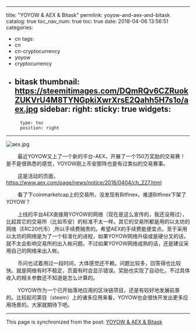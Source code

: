 
---
title: "YOYOW & AEX & Bitask"
permlink: yoyow-and-aex-and-bitask
catalog: true
toc_nav_num: true
toc: true
date: 2018-04-06 13:56:51
categories:
- cn
tags:
- cn
- cn-cryptocurrency
- yoyow
- cryptocurrency
- bitask
thumbnail: https://steemitimages.com/DQmRQv6CZRuokZUKVrU4M8TYNGpkiXwrXrsE2Qahh5H7s1o/aex.jpg
sidebar:
    right:
        sticky: true
widgets:
    -
        type: toc
        position: right
---


![aex.jpg](https://steemitimages.com/DQmRQv6CZRuokZUKVrU4M8TYNGpkiXwrXrsE2Qahh5H7s1o/aex.jpg)

&nbsp;&nbsp;&nbsp;&nbsp;&nbsp;&nbsp;&nbsp;&nbsp;最近YOYOW又上了一个新的平台-AEX，开展了一个150万奖励的交易赛！是不是很熟悉的感觉，YOYOW刚上币安那阵也是有过类似的交易赛事。

&nbsp;&nbsp;&nbsp;&nbsp;&nbsp;&nbsp;&nbsp;&nbsp;这是活动的页面，https://www.aex.com/page/news/notice/2018/0404/ch_227.html

&nbsp;&nbsp;&nbsp;&nbsp;&nbsp;&nbsp;&nbsp;&nbsp;看了下coinmarketcap上的交易所，没发现有Bitfinex，难道Bitfinex下架了YOYOW？

&nbsp;&nbsp;&nbsp;&nbsp;&nbsp;&nbsp;&nbsp;&nbsp;上线的平台AEX直接用YOYOW的网络（现在是这么宣传的，我还没用过），比起其它的交易所（比如币安）的标准不太一样。其它的交易所都是用的以太坊的网络（ERC20代币）,所以手续费贼贵的。希望AEX的手续费能便宜点。至于采用以太坊的网络是为了一个标准化的进程，如果YOYOW网络升级或是硬分叉的话，就不太会影响交易所的出入帐问题。不过如果YOYOW网络成熟的话，还是建议采用自己的网络来出入帐。

&nbsp;&nbsp;&nbsp;&nbsp;&nbsp;&nbsp;&nbsp;&nbsp;币问也试着用过一段时间，大体感觉还不赖。问题比较多，回答得也比较快。就是网络有时不稳定，页面有时会显示错误。奖励也实现了自动化，不过具体收入的相关参数还不知道是怎么计算的。

&nbsp;&nbsp;&nbsp;&nbsp;&nbsp;&nbsp;&nbsp;&nbsp;YOYOW作为一个已开始落地应用的区块链项目，还是有较好地发展前景的。比较起司第目（steem）上的诸多应用来看，YOYOW也会很快开发出更多应用场景的。大家就期待下吧。

- - -

This page is synchronized from the post: [YOYOW & AEX & Bitask](https://steemit.com/@lemooljiang/yoyow-and-aex-and-bitask)
